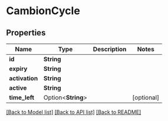 # CambionCycle

## Properties

Name | Type | Description | Notes
------------ | ------------- | ------------- | -------------
**id** | **String** |  | 
**expiry** | **String** |  | 
**activation** | **String** |  | 
**active** | **String** |  | 
**time_left** | Option<**String**> |  | [optional]

[[Back to Model list]](../README.md#documentation-for-models) [[Back to API list]](../README.md#documentation-for-api-endpoints) [[Back to README]](../README.md)


